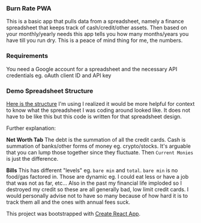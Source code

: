 ### Burn Rate PWA
This is a basic app that pulls data from a spreadsheet, namely a finance spreadsheet that keeps track of cash/credit/other assets.
Then based on your monthly/yearly needs this app tells you how many months/years you have till you run dry.
This is a peace of mind thing for me, the numbers.

### Requirements
You need a Google account for a spreadsheet and the necessary API credentials eg. oAuth client ID and API key

### Demo Spreadsheet Structure
[Here is the structure](https://docs.google.com/spreadsheets/d/e/2PACX-1vQHw1wCz_OOe08odWfhOrRjsvioxajeWgFCA7npzrfHedI74tSjJ_Y3FlVN1CrTDKLEMFu6W1oW-sGp/pubhtml) I'm using
I realized it would be more helpful for context to know what the spreadsheet I was coding around looked like. It does not have to be like this but this code is written for that spreadsheet design.

Further explanation:

**Net Worth Tab**
The debt is the summation of all the credit cards.
Cash is summation of banks/other forms of money eg. crypto/stocks. It's arguable that you can lump those together since they fluctuate.
Then `Current Monies` is just the difference.

**Bills**
This has different "levels" eg. `bare min` and `total`. `bare min` is no food/gas factored in. Those are dynamic eg. I could eat less or have a job that was not as far, etc... Also in the past my financial life imploded so I destroyed my credit so these are all generally bad, low limit credit cards. I would personally advise not to have so many because of how hard it is to track them all and the ones with annual fees suck.

This project was bootstrapped with [Create React App](https://github.com/facebook/create-react-app).